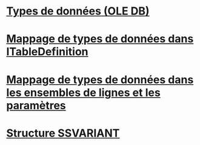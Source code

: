 # [Types de données (OLE DB)](data-types-ole-db.md)
# [Mappage de types de données dans ITableDefinition](data-type-mapping-in-itabledefinition.md)
# [Mappage de types de données dans les ensembles de lignes et les paramètres](data-type-mapping-in-rowsets-and-parameters.md)
# [Structure SSVARIANT](ssvariant-structure.md)

